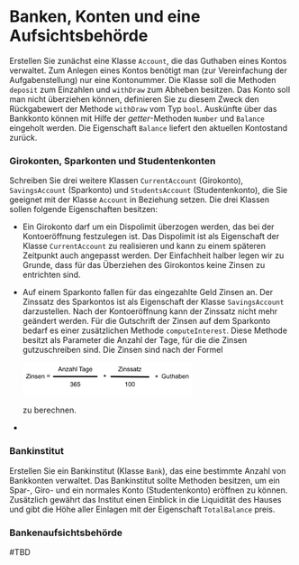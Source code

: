 # Banken, Konten und eine Aufsichtsbehörde

Erstellen Sie zunächst eine Klasse ``Account``, die das Guthaben eines Kontos verwaltet. Zum Anlegen eines Kontos benötigt man (zur Vereinfachung der Aufgabenstellung) nur eine Kontonummer. Die Klasse soll die Methoden ``deposit`` zum Einzahlen und ``withDraw`` zum Abheben besitzen. Das Konto soll man nicht überziehen können, definieren Sie zu diesem Zweck den Rückgabewert der Methode ``withDraw`` vom Typ ``bool``. Auskünfte über das Bankkonto können mit Hilfe der *getter*-Methoden ``Number`` und ``Balance`` eingeholt werden. Die Eigenschaft ``Balance`` liefert den aktuellen Kontostand zurück.

### Girokonten, Sparkonten und Studentenkonten

Schreiben Sie drei weitere Klassen ``CurrentAccount`` (Girokonto), ``SavingsAccount`` (Sparkonto) und ``StudentsAccount`` (Studentenkonto), die Sie geeignet mit der Klasse ``Account`` in Beziehung setzen. Die drei Klassen sollen folgende Eigenschaften besitzen:

* Ein Girokonto darf um ein Dispolimit überzogen werden, das bei der Kontoeröffnung festzulegen ist. Das Dispolimit ist als Eigenschaft der Klasse ``CurrentAccount`` zu realisieren und kann zu einem späteren Zeitpunkt auch angepasst werden. Der Einfachheit halber legen wir zu Grunde, dass für das Überziehen des Girokontos keine Zinsen zu entrichten sind.

* Auf einem Sparkonto fallen für das eingezahlte Geld Zinsen an. Der Zinssatz des Sparkontos ist als Eigenschaft der Klasse ``SavingsAccount`` darzustellen. Nach der Kontoeröffnung kann der Zinssatz nicht mehr geändert werden. Für die Gutschrift der Zinsen auf dem Sparkonto bedarf es einer zusätzlichen Methode ``computeInterest``. Diese Methode besitzt als Parameter die Anzahl der Tage, für die die Zinsen gutzuschreiben sind. Die Zinsen sind nach der Formel

   <img src="assets/BankAndInterestRate.png" width="300">

   zu berechnen.

* 

### Bankinstitut

Erstellen Sie ein Bankinstitut (Klasse ``Bank``), das eine bestimmte Anzahl von Bankkonten verwaltet. Das Bankinstitut sollte Methoden besitzen, um ein Spar-, Giro- und ein normales Konto (Studentenkonto) eröffnen zu können. Zusätzlich gewährt das Institut einen Einblick in die Liquidität des Hauses und gibt die Höhe aller Einlagen mit der Eigenschaft ``TotalBalance`` preis.

### Bankenaufsichtsbehörde

#TBD



